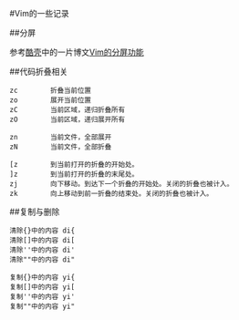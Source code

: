 #Vim的一些记录

##分屏

参考[酷壳](http://coolshell.cn)中的一片博文[Vim的分屏功能](http://coolshell.cn/articles/1679.html)

##代码折叠相关
```
zc        折叠当前位置
zo        展开当前位置
zC        当前区域，递归折叠所有
zO        当前区域，递归展开所有

zn        当前文件，全部展开
zN        当前文件，全部折叠

[z        到当前打开的折叠的开始处。
]z        到当前打开的折叠的末尾处。
zj        向下移动。到达下一个折叠的开始处。关闭的折叠也被计入。
zk        向上移动到前一折叠的结束处。关闭的折叠也被计入。
```

##复制与删除
```
清除{}中的内容 di{
清除[]中的内容 di[
清除''中的内容 di'
清除""中的内容 di"

复制{}中的内容 yi{
复制[]中的内容 yi[
复制''中的内容 yi'
复制""中的内容 yi"

```